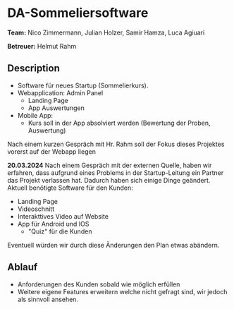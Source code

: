 # DA-Sommeliersoftware
**Team:**
Nico Zimmermann, Julian Holzer, Samir Hamza, Luca Agiuari

**Betreuer:**
Helmut Rahm

## Description
- Software für neues Startup (Sommelierkurs). 
- Webapplication: Admin Panel
  - Landing Page
  - App Auswertungen
- Mobile App:
  - Kurs soll in der App absolviert werden (Bewertung der Proben, Auswertung)
 
Nach einem kurzen Gespräch mit Hr. Rahm soll der Fokus dieses Projektes vorerst auf der Webapp liegen

**20.03.2024**
Nach einem Gespräch mit der externen Quelle, haben wir erfahren, dass aufgrund eines Problems in der Startup-Leitung ein Partner das Projekt verlassen hat.
Dadurch haben sich einige Dinge geändert. 
Aktuell benötigte Software für den Kunden:
- Landing Page
- Videoschnitt
- Interakttives Video auf Website
- App für Android und IOS
  - "Quiz" für die Kunden
 
Eventuell würden wir durch diese Änderungen den Plan etwas abändern.

## Ablauf
- Anforderungen des Kunden sobald wie möglich erfüllen
- Weitere eigene Features erweitern welche nicht gefragt sind, wir jedoch als sinnvoll ansehen.
